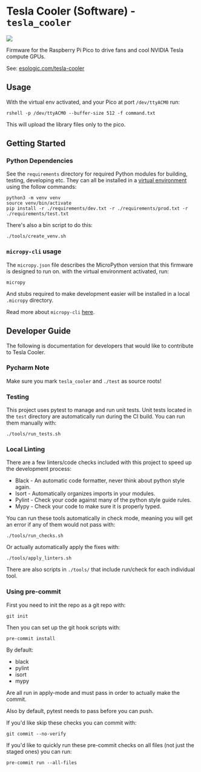 # Tesla Cooler (Software) - `tesla_cooler` 

![](./image.jpg)

Firmware for the Raspberry Pi Pico to drive fans and cool NVIDIA Tesla compute GPUs.

See: [esologic.com/tesla-cooler](https://www.esologic.com/tesla-cooler)

## Usage

With the virtual env activated, and your Pico at port `/dev/ttyACM0` run: 

```
rshell -p /dev/ttyACM0 --buffer-size 512 -f command.txt
```

This will upload the library files only to the pico.

## Getting Started

### Python Dependencies

See the `requirements` directory for required Python modules for building, testing, developing etc.
They can all be installed in a [virtual environment](https://docs.python.org/3/library/venv.html) 
using the follow commands:

```
python3 -m venv venv
source venv/bin/activate
pip install -r ./requirements/dev.txt -r ./requirements/prod.txt -r ./requirements/test.txt
```

There's also a bin script to do this:

```
./tools/create_venv.sh
```

### `micropy-cli` usage

The `micropy.json` file describes the MicroPython version that this firmware is designed to run on.
with the virtual environment activated, run:

```
micropy
```

And stubs required to make development easier will be installed in a local `.micropy` directory.

Read more about `micropy-cli` [here](https://github.com/BradenM/micropy-cli).

## Developer Guide

The following is documentation for developers that would like to contribute
to Tesla Cooler.

### Pycharm Note

Make sure you mark `tesla_cooler` and `./test` as source roots!

### Testing

This project uses pytest to manage and run unit tests. Unit tests located in the `test` directory 
are automatically run during the CI build. You can run them manually with:

```
./tools/run_tests.sh
```

### Local Linting

There are a few linters/code checks included with this project to speed up the development process:

* Black - An automatic code formatter, never think about python style again.
* Isort - Automatically organizes imports in your modules.
* Pylint - Check your code against many of the python style guide rules.
* Mypy - Check your code to make sure it is properly typed.

You can run these tools automatically in check mode, meaning you will get an error if any of them
would not pass with:

```
./tools/run_checks.sh
```

Or actually automatically apply the fixes with:

```
./tools/apply_linters.sh
```

There are also scripts in `./tools/` that include run/check for each individual tool.


### Using pre-commit

First you need to init the repo as a git repo with:

```
git init
```

Then you can set up the git hook scripts with:

```
pre-commit install
```

By default:

* black
* pylint
* isort
* mypy

Are all run in apply-mode and must pass in order to actually make the commit.

Also by default, pytest needs to pass before you can push.

If you'd like skip these checks you can commit with:

```
git commit --no-verify
```

If you'd like to quickly run these pre-commit checks on all files (not just the staged ones) you
can run:

```
pre-commit run --all-files
```
